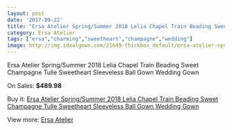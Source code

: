 ```yaml
---
layout: post
date: '2017-09-22'
title: "Ersa Atelier Spring/Summer 2018 Lelia Chapel Train Beading Sweet Champagne Tulle Sweetheart Sleeveless Ball Gown Wedding Gown"
category: Ersa Atelier
tags: ["ersa","charming","sweetheart","champagne","wedding"]
image: http://img.idealgown.com/21649-thickbox_default/ersa-atelier-spring-summer-2018-lelia-chapel-train-beading-sweet-champagne-tulle-sweetheart-sleeveless-ball-gown-wedding-gown.jpg
---
```

Ersa Atelier Spring/Summer 2018 Lelia Chapel Train Beading Sweet Champagne Tulle Sweetheart Sleeveless Ball Gown Wedding Gown

On Sales: **$489.98**
<a href="https://www.idealgown.com/en/ersa-atelier/8178-ersa-atelier-spring-summer-2018-lelia-chapel-train-beading-sweet-champagne-tulle-sweetheart-sleeveless-ball-gown-wedding-gown.html"><amp-img layout="responsive" width="600" height="600" src="//img.idealgown.com/21649-thickbox_default/ersa-atelier-spring-summer-2018-lelia-chapel-train-beading-sweet-champagne-tulle-sweetheart-sleeveless-ball-gown-wedding-gown.jpg" alt="Ersa Atelier Spring/Summer 2018 Lelia Chapel Train Beading Sweet Champagne Tulle Sweetheart Sleeveless Ball Gown Wedding Gown 0" /></a>
<a href="https://www.idealgown.com/en/ersa-atelier/8178-ersa-atelier-spring-summer-2018-lelia-chapel-train-beading-sweet-champagne-tulle-sweetheart-sleeveless-ball-gown-wedding-gown.html"><amp-img layout="responsive" width="600" height="600" src="//img.idealgown.com/21652-thickbox_default/ersa-atelier-spring-summer-2018-lelia-chapel-train-beading-sweet-champagne-tulle-sweetheart-sleeveless-ball-gown-wedding-gown.jpg" alt="Ersa Atelier Spring/Summer 2018 Lelia Chapel Train Beading Sweet Champagne Tulle Sweetheart Sleeveless Ball Gown Wedding Gown 1" /></a>
<a href="https://www.idealgown.com/en/ersa-atelier/8178-ersa-atelier-spring-summer-2018-lelia-chapel-train-beading-sweet-champagne-tulle-sweetheart-sleeveless-ball-gown-wedding-gown.html"><amp-img layout="responsive" width="600" height="600" src="//img.idealgown.com/21651-thickbox_default/ersa-atelier-spring-summer-2018-lelia-chapel-train-beading-sweet-champagne-tulle-sweetheart-sleeveless-ball-gown-wedding-gown.jpg" alt="Ersa Atelier Spring/Summer 2018 Lelia Chapel Train Beading Sweet Champagne Tulle Sweetheart Sleeveless Ball Gown Wedding Gown 2" /></a>
<a href="https://www.idealgown.com/en/ersa-atelier/8178-ersa-atelier-spring-summer-2018-lelia-chapel-train-beading-sweet-champagne-tulle-sweetheart-sleeveless-ball-gown-wedding-gown.html"><amp-img layout="responsive" width="600" height="600" src="//img.idealgown.com/21650-thickbox_default/ersa-atelier-spring-summer-2018-lelia-chapel-train-beading-sweet-champagne-tulle-sweetheart-sleeveless-ball-gown-wedding-gown.jpg" alt="Ersa Atelier Spring/Summer 2018 Lelia Chapel Train Beading Sweet Champagne Tulle Sweetheart Sleeveless Ball Gown Wedding Gown 3" /></a>

Buy it: [Ersa Atelier Spring/Summer 2018 Lelia Chapel Train Beading Sweet Champagne Tulle Sweetheart Sleeveless Ball Gown Wedding Gown](https://www.idealgown.com/en/ersa-atelier/8178-ersa-atelier-spring-summer-2018-lelia-chapel-train-beading-sweet-champagne-tulle-sweetheart-sleeveless-ball-gown-wedding-gown.html "Ersa Atelier Spring/Summer 2018 Lelia Chapel Train Beading Sweet Champagne Tulle Sweetheart Sleeveless Ball Gown Wedding Gown")

View more: [Ersa Atelier](https://www.idealgown.com/en/164-ersa-atelier "Ersa Atelier")